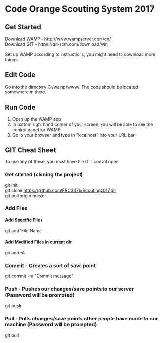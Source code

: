 # Code Orange Scouting System 2017

## Get Started

Download WAMP - http://www.wampserver.com/en/
<br>
Download GIT - https://git-scm.com/download/win
<br> <br>
Set up WAMP according to instructions, you might need to download more things. 

## Edit Code
Go into the directory C:/wamp/www/. The code should be located somewhere in there.

## Run Code

1. Open up the WAMP app
2.  In bottom right hand corner of your screen, you will be able to see the control panel for WAMP
3.  Go to your browser and type in "localhost" into your URL bar


## GIT Cheat Sheet
To use any of these, you must have the GIT consol open
### Get started (cloning the project)
git init
<br>
git clone https://github.com/FRC3476/Scouting2017.git
<br>
git pull origin master

### Add Files 
#### Add Specific Files
git add 'File Name'
#### Add Modified Files in current dir
git add -A

### Commit - Creates a sort of save point 
git commit -m "Commit message"

### Push - Pushes our changes/save points to our server (Password will be prompted)
git push

### Pull - Pulls changes/save points other people have made to our machine (Password will be prompted)

git pull
